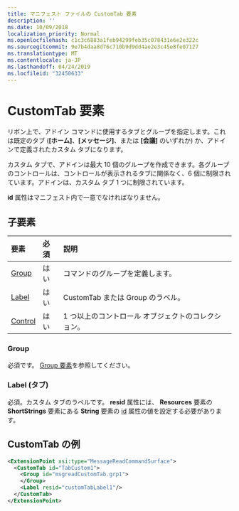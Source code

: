```yaml
---
title: マニフェスト ファイルの CustomTab 要素
description: ''
ms.date: 10/09/2018
localization_priority: Normal
ms.openlocfilehash: c1c3c6883a1feb94299feb35c078431e6e2e322c
ms.sourcegitcommit: 9e7b4daa8d76c710b9d9dd4ae2e3c45e8fe07127
ms.translationtype: MT
ms.contentlocale: ja-JP
ms.lasthandoff: 04/24/2019
ms.locfileid: "32450633"
---
```

# <a name="customtab-element"></a>CustomTab 要素

リボン上で、アドイン コマンドに使用するタブとグループを指定します。これは既定のタブ (**[ホーム]**、**[メッセージ]**、または **[会議]** のいずれか) か、アドインで定義されたカスタム タブになります。

カスタム タブで、アドインは最大 10 個のグループを作成できます。各グループのコントロールは、コントロールが表示されるタブに関係なく、6 個に制限されています。アドインは、カスタム タブ 1 つに制限されています。

**id** 属性はマニフェスト内で一意でなければなりません。

## <a name="child-elements"></a>子要素

|  要素 |  必須  |  説明  |
|:-----|:-----|:-----|
|  [Group](group.md)      | はい |  コマンドのグループを定義します。  |
|  [Label](#label-tab)      | はい |  CustomTab または Group のラベル。  |
|  [Control](control.md)    | はい |  1 つ以上のコントロール オブジェクトのコレクション。  |

### <a name="group"></a>Group

必須です。 [Group 要素](group.md)を参照してください。

### <a name="label-tab"></a>Label (タブ)

必須。カスタム タブのラベルです。 **resid** 属性には、 **Resources** 要素の **ShortStrings** 要素にある **String** 要素の [id](resources.md) 属性の値を設定する必要があります。


## <a name="customtab-example"></a>CustomTab の例

```xml
<ExtensionPoint xsi:type="MessageReadCommandSurface">
  <CustomTab id="TabCustom1">
    <Group id="msgreadCustomTab.grp1">
    </Group>
    <Label resid="customTabLabel1"/>
  </CustomTab>
</ExtensionPoint>
```
